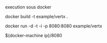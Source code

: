 
 execution sous docker
 
 docker build -t example/vertx .
 
 docker run -d -t -i -p 8080:8080 example/vertx

 ${docker-machine ip}/8080